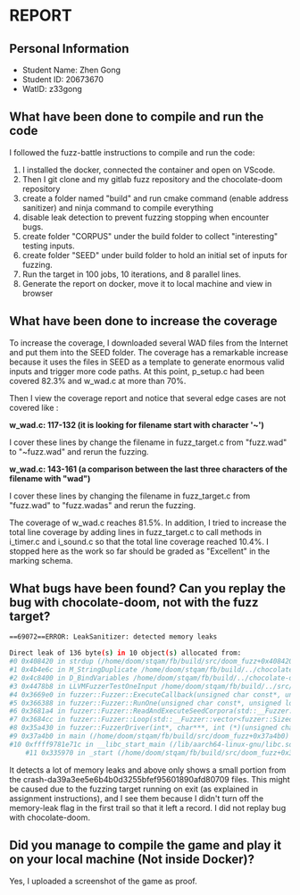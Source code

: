 # REPORT

## Personal Information

- Student Name: Zhen Gong
- Student ID: 20673670
- WatID: z33gong

## What have been done to compile and run the code
I followed the fuzz-battle instructions to compile and run the code: 

1. I installed the docker, connected the container and open on VScode. 
2. Then I git clone and my gitlab fuzz repository and the chocolate-doom repository
3. create a folder named "build" and run cmake command (enable address sanitizer) and ninja command to compile everything
4. disable leak detection to prevent fuzzing stopping when encounter bugs.
5. create folder "CORPUS" under the build folder to collect "interesting" testing inputs.
6. create folder "SEED" under build folder to hold an initial set of inputs for fuzzing. 
7. Run the target in 100 jobs, 10 iterations, and 8 parallel lines.
8. Generate the report on docker, move it to local machine and view in browser

## What have been done to increase the coverage
To increase the coverage, I downloaded several WAD files from the Internet and put them into the SEED folder. The coverage has a remarkable increase because it uses the files in SEED as a template to generate enormous valid inputs and trigger more code paths. At this point, p_setup.c had been covered 82.3% and w_wad.c at more than 70%.

Then I view the coverage report and notice that several edge cases are not covered like :

**w_wad.c: 117-132 (it is looking for filename start with character '~')**

I cover these lines by change the filename in fuzz_target.c from "fuzz.wad" to "~fuzz.wad" and rerun the fuzzing.

**w_wad.c: 143-161 (a comparison between the last three characters of the filename with "wad")**

I cover these lines by changing the filename in fuzz_target.c from "fuzz.wad" to "fuzz.wadas" and rerun the fuzzing.

The coverage of w_wad.c reaches 81.5%. In addition, I tried to increase the total line coverage by adding lines in fuzz_target.c to call methods in i_timer.c and i_sound.c so that the total line coverage reached 10.4%. I stopped here as the work so far should be graded as "Excellent" in the marking schema.

## What bugs have been found? Can you replay the bug with chocolate-doom, not with the fuzz target?
```bash
==69072==ERROR: LeakSanitizer: detected memory leaks

Direct leak of 136 byte(s) in 10 object(s) allocated from:
#0 0x408420 in strdup (/home/doom/stqam/fb/build/src/doom_fuzz+0x408420)
#1 0x4b4e6c in M_StringDuplicate /home/doom/stqam/fb/build/../chocolate-doom/src/m_misc.c:423:14
#2 0x4c8400 in D_BindVariables /home/doom/stqam/fb/build/../chocolate-doom/src/doom/d_main.c:382:26
#3 0x4478b8 in LLVMFuzzerTestOneInput /home/doom/stqam/fb/build/../src/fuzz_target.c:173:3
#4 0x3669e0 in fuzzer::Fuzzer::ExecuteCallback(unsigned char const*, unsigned long) (/home/doom/stqam/fb/build/src/doom_fuzz+0x3669e0)
#5 0x366388 in fuzzer::Fuzzer::RunOne(unsigned char const*, unsigned long, bool, fuzzer::InputInfo*, bool*) (/home/doom/stqam/fb/build/src/doom_fuzz+0x366388)
#6 0x3681a4 in fuzzer::Fuzzer::ReadAndExecuteSeedCorpora(std::__Fuzzer::vector<fuzzer::SizedFile, fuzzer::fuzzer_allocator<fuzzer::SizedFile> >&) (/home/doom/stqam/fb/build/src/doom_fuzz+0x3681a4)
#7 0x3684cc in fuzzer::Fuzzer::Loop(std::__Fuzzer::vector<fuzzer::SizedFile, fuzzer::fuzzer_allocator<fuzzer::SizedFile> >&) (/home/doom/stqam/fb/build/src/doom_fuzz+0x3684cc)
#8 0x35a430 in fuzzer::FuzzerDriver(int*, char***, int (*)(unsigned char const*, unsigned long)) (/home/doom/stqam/fb/build/src/doom_fuzz+0x35a430)
#9 0x37a4b0 in main (/home/doom/stqam/fb/build/src/doom_fuzz+0x37a4b0)
#10 0xffff9781e71c in __libc_start_main (/lib/aarch64-linux-gnu/libc.so.6+0x2071c)
    #11 0x335970 in _start (/home/doom/stqam/fb/build/src/doom_fuzz+0x335970)
```
It detects a lot of memory leaks and above only shows a small portion from the crash-da39a3ee5e6b4b0d3255bfef95601890afd80709 files. This might be caused due to the fuzzing target running on exit (as explained in assignment instructions), and I see them because I didn't turn off the memory-leak flag in the first trail so that it left a record. I did not replay bug with chocolate-doom.
## Did you manage to compile the game and play it on your local machine (Not inside Docker)?
Yes, I uploaded a screenshot of the game as proof.